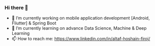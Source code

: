 ### Hi there 👋

- 🔭 I’m currently working on mobile application development [Android, Fliutter] & Spring Boot
- 🌱 I’m currently learning on advance Data Science, Machine & Deep Learning
- 📫 How to reach me: https://www.linkedin.com/in/altaf-hoshain-firoj/

<!--
**firojandev/firojandev** is a ✨ _special_ ✨ repository because its `README.md` (this file) appears on your GitHub profile.

Here are some ideas to get you started:

- 🔭 I’m currently working on python django framework & machine learning
- 🌱 I’m currently learning on Data Science & Deep Learning
- 📫 How to reach me: https://www.linkedin.com/in/altaf-hoshain-firoj/
-->
